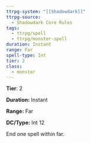 ```yaml
---
ttrpg-system: "[[Shadowdark]]"
ttrpg-source:
  - Shadowdark Core Rules
tags:
  - ttrpg/spell
  - ttrpg/monster-spell
duration: Instant
range: Far
spell-type: Int
tier: 2
class:
  - monster
---
```

**Tier**: 2

**Duration:** Instant

**Range:** Far

**DC/Type:** Int 12

End one spell within far.
